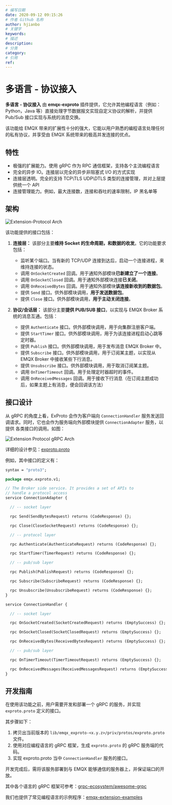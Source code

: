 ```yaml
---
# 编写日期
date: 2020-09-12 09:15:26
# 作者 Github 名称
author: hjianbo
# 关键字
keywords:
# 描述
description:
# 分类
category: 
# 引用
ref:
---
```


# 多语言 - 协议接入

**多语言 - 协议接入** 由 **emqx-exproto** 插件提供，它允许其他编程语言（例如：Python，Java 等）直接处理字节数据报文实现自定义协议的解析，并提供 Pub/Sub 接口实现与系统的消息交换。

该功能给 EMQX 带来的扩展性十分的强大，它能以用户熟悉的编程语言处理任何的私有协议，并享受由 EMQX 系统带来的极高并发连接的优点。

## 特性

- 极强的扩展能力。使用 gRPC 作为 RPC 通信框架，支持各个主流编程语言
- 完全的异步 IO。连接层以完全的异步非阻塞式 I/O 的方式实现
- 连接层透明。完全的支持 TCP\TLS UDP\DTLS 类型的连接管理，并对上层提供统一个 API
- 连接管理能力。例如，最大连接数，连接和吞吐的速率限制，IP 黑名单等

## 架构

![Extension-Protocol Arch](./assets/exproto-arch.jpg)

该功能提供的接口包括：

1. **连接层：** 该部分主要**维持 Socket 的生命周期，和数据的收发**。它的功能要求包括：

    - 监听某个端口。当有新的 TCP/UDP 连接到达后，启动一个连接进程，来维持连接的状态。
    - 调用 `OnSocketCreated` 回调。用于通知外部模块**已新建立了一个连接**。
    - 调用 `OnSocketClosed` 回调。用于通知外部模块连接**已关闭**。
    - 调用 `OnReceivedBytes` 回调。用于通知外部模块**该连接新收到的数据包**。
    - 提供 `Send` 接口。供外部模块调用，**用于发送数据包**。
    - 提供 `Close` 接口。供外部模块调用，**用于主动关闭连接**。

2. **协议/会话层：** 该部分主要**提供 PUB/SUB 接口**，以实现与 EMQX Broker 系统的消息互通。包括：

    - 提供 `Authenticate` 接口。供外部模块调用，用于向集群注册客户端。
    - 提供 `StartTimer` 接口。供外部模块调用，用于为该连接进程启动心跳等定时器。
    - 提供 `Publish` 接口。供外部模块调用，用于发布消息 EMQX Broker 中。
    - 提供 `Subscribe` 接口。供外部模块调用，用于订阅某主题，以实现从 EMQX Broker 中接收某些下行消息。
    - 提供 `Unsubscribe` 接口。供外部模块调用，用于取消订阅某主题。
    - 调用 `OnTimerTimeout` 回调。用于处理定时器超时的事件。
    - 调用 `OnReceivedMessages` 回调。用于接收下行消息（在订阅主题成功后，如果主题上有消息，便会回调该方法）


## 接口设计

从 gRPC 的角度上看，ExProto 会作为客户端向 `ConnectionHandler` 服务发送回调请求。同时，它也会作为服务端向外部模块提供 `ConnectionAdapter` 服务，以提供 各类接口的调用。如图：

![Extension Protocol gRPC Arch](../modules/assets/exproto-grpc-arch.jpg)

详细的设计参见：[exproto.proto](https://github.com/emqx/emqx/blob/v4.3-beta.1/apps/emqx_exproto/priv/protos/exproto.proto)

例如，其中接口的定义有：

```protobuf
syntax = "proto3";

package emqx.exproto.v1;

// The Broker side service. It provides a set of APIs to
// handle a protocol access
service ConnectionAdapter {

  // -- socket layer

  rpc Send(SendBytesRequest) returns (CodeResponse) {};

  rpc Close(CloseSocketRequest) returns (CodeResponse) {};

  // -- protocol layer

  rpc Authenticate(AuthenticateRequest) returns (CodeResponse) {};

  rpc StartTimer(TimerRequest) returns (CodeResponse) {};

  // -- pub/sub layer

  rpc Publish(PublishRequest) returns (CodeResponse) {};

  rpc Subscribe(SubscribeRequest) returns (CodeResponse) {};

  rpc Unsubscribe(UnsubscribeRequest) returns (CodeResponse) {};
}

service ConnectionHandler {

  // -- socket layer

  rpc OnSocketCreated(SocketCreatedRequest) returns (EmptySuccess) {};

  rpc OnSocketClosed(SocketClosedRequest) returns (EmptySuccess) {};

  rpc OnReceivedBytes(ReceivedBytesRequest) returns (EmptySuccess) {};

  // -- pub/sub layer

  rpc OnTimerTimeout(TimerTimeoutRequest) returns (EmptySuccess) {};

  rpc OnReceivedMessages(ReceivedMessagesRequest) returns (EmptySuccess) {};
}
```


## 开发指南

在使用该功能之前，用户需要开发和部署一个 gRPC 的服务，并实现 `exproto.proto` 定义的接口。

其步骤如下：

1. 拷贝出当前版本的 `lib/emqx_exproto-<x.y.z>/priv/protos/exproto.proto` 文件。
2. 使用对应编程语言的 gRPC 框架，生成 `exproto.proto` 的 gRPC 服务端的代码。
3. 实现 exproto.proto 当中 `ConnectionHandler` 服务的接口。

开发完成后，需将该服务部署到与 EMQX 能够通信的服务器上，并保证端口的开放。



其中各个语言的 gRPC 框架可参考：[grpc-ecosystem/awesome-grpc](https://github.com/grpc-ecosystem/awesome-grpc)

我们也提供了常见编程语言的示例程序：[emqx-extension-examples](https://github.com/emqx/emqx-extension-examples)

